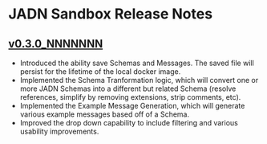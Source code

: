 # JADN Sandbox Release Notes

## [v0.3.0_NNNNNNN](https://github.com/openservicebrokerapi/servicebroker/blob/v2.17/spec.md)

* Introduced the ability save Schemas and Messages.  The saved file will persist for the lifetime of the local docker image.  
* Implemented the Schema Tranformation logic, which will convert one or more JADN Schemas into a different but related Schema (resolve references, simplify by removing extensions, strip comments, etc).
* Implemented the Example Message Generation, which will generate various example messages based off of a Schema.
* Improved the drop down capability to include filtering and various usability improvements.
